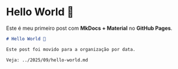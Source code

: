 # Hello World 👋

Este é meu primeiro post com **MkDocs + Material** no **GitHub Pages**.

```markdown
# Hello World 👋

Este post foi movido para a organização por data.

Veja: ../2025/09/hello-world.md
```